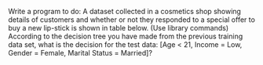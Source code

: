 Write a program to do: A dataset collected in a cosmetics shop showing details of customers and whether or not they responded to a special offer to buy a new lip-stick is shown in table below. (Use library commands) According to the decision tree you have made from the previous training data set, what is the decision for the test data: [Age < 21, Income = Low, Gender = Female, Marital Status = Married]?
